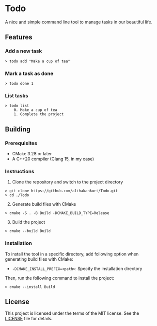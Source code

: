 # Todo

A nice and simple command line tool to manage tasks in our beautiful life.


## Features

### Add a new task
```console
> todo add "Make a cup of tea"
```

### Mark a task as done
```console
> todo done 1
```

### List tasks
```console
> todo list
    0. Make a cup of tea
    1. Complete the project
```


## Building

### Prerequisites
- CMake 3.28 or later
- A C++20 compiler (Clang 15, in my case)

### Instructions

1. Clone the repository and switch to the project directory
```console
> git clone https://github.com/alihakankurt/Todo.git
> cd ./Todo
```

2. Generate build files with CMake
```console
> cmake -S . -B Build -DCMAKE_BUILD_TYPE=Release
```

3. Build the project
```console
> cmake --build Build
```

### Installation

To install the tool in a specific directory, add following option when generating build files with CMake:
- `-DCMAKE_INSTALL_PREFIX=<path>`: Specify the installation directory

Then, run the following command to install the project:
```console
> cmake --install Build
```


## License
This project is licensed under the terms of the MIT license. See the [LICENSE](LICENSE) file for details.
